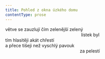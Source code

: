 ```yaml
---
title: Pohled z okna úzkého domu
contentType: prose
---
```


<section>

větve se zauzlují čím zelenější zelený  
                                                             lístek byl  
tím hlasitěji akát chřestí  
a přece tišeji než vyschlý pavouk  
                                                            za pelestí

</section>
